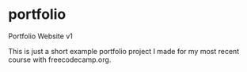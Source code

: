 # portfolio
Portfolio Website v1

This is just a short example portfolio project I made for my most recent course with freecodecamp.org.
